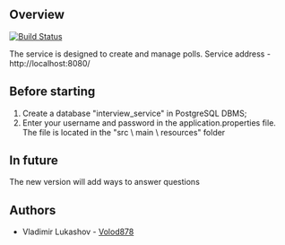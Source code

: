 ## Overview

[![Build Status](https://app.travis-ci.com/Volod878/interviewservice.svg?branch=master)](https://app.travis-ci.com/Volod878/interviewservice)

The service is designed to create and manage polls.
Service address - http://localhost:8080/

## Before starting
1. Create a database "interview_service" in PostgreSQL DBMS;
2. Enter your username and password in the application.properties file. The file is located in the "src \ main \ resources" folder

## In future
The new version will add ways to answer questions

## Authors
* Vladimir Lukashov - [Volod878](https://github.com/Volod878)
